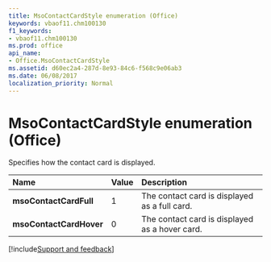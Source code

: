 ```yaml
---
title: MsoContactCardStyle enumeration (Office)
keywords: vbaof11.chm100130
f1_keywords:
- vbaof11.chm100130
ms.prod: office
api_name:
- Office.MsoContactCardStyle
ms.assetid: d60ec2a4-287d-8e93-84c6-f568c9e06ab3
ms.date: 06/08/2017
localization_priority: Normal
---
```



# MsoContactCardStyle enumeration (Office)

Specifies how the contact card is displayed.



|Name|Value|Description|
|:-----|:-----|:-----|
|**msoContactCardFull**|1|The contact card is displayed as a full card.|
|**msoContactCardHover**|0|The contact card is displayed as a hover card.|

[!include[Support and feedback](~/includes/feedback-boilerplate.md)]